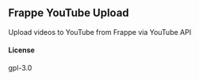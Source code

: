 ## Frappe YouTube Upload

Upload videos to YouTube from Frappe via YouTube API

#### License

gpl-3.0